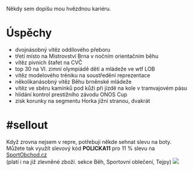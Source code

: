 Někdy sem dopíšu mou hvězdnou kariéru.

# Úspěchy
* dvojnásobný vítěz oddílového přeboru
* třetí místo na Mistrovství Brna v nočním orientačním běhu
* vítěz pivních štafet na CVČ
* top 30 na VI. zimní olympiádě dětí a mládeže ve wtf LOB
* vítěz modelového tréniku na soustředění reprezentace
* několikanásobný vítěz Běhu brněnské mládeže
* vítěz ve sběru kamínků pod kůži při jízdě na kole v tramvajovém pásu
* hlídání kontrol prestižního závodu ONOS Cup
* zisk korunky na segmentu Horka jižní stranou, dvakrát

# #sellout
Když zrovna nejsem v repre, potřebuji někde sehnat slevu na boty.  
Můžete tak využít slevový kód **POLICKA11** pro 11 % slevu na <a href="https://www.sportobchod.cz/" target="_blank" rel="noopener noreferrer">SportObchod.cz</a>  
(platí i na již zlevněné zboží. sekce Běh, Sportovní oblečení, Tejpy)
<a href="/videos/sportobchod_hihi.mp4" rel="noopener noreferrer" target="_blank"> <img src="https://www.sportobchod.cz/files/bb3676d7-834a-46ba-b3ab-e528f59c52dc" /> </a>